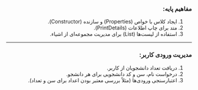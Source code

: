 <div dir="rtl">

### مفاهیم پایه:

1. ایجاد کلاس با خواص (Properties) و سازنده (Constructor).
2. متد برای چاپ اطلاعات (PrintDetails).
3. استفاده از لیست‌ها (List<Student>) برای مدیریت مجموعه‌ای از اشیاء.

------------

### مدیریت ورودی کاربر:

1. دریافت تعداد دانشجویان از کاربر.
2. درخواست نام، سن و کد دانشجویی برای هر دانشجو.
3. اعتبارسنجی ورودی‌ها (مثلاً بررسی معتبر بودن اعداد برای سن و تعداد).

</div>

